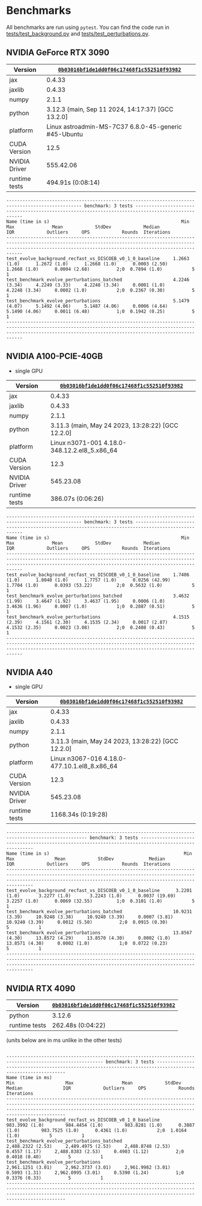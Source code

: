 # Benchmarks

All benchmarks are run using `pytest`. You can find the code run in [tests/test_background.py](tests/test_background.py) and [tests/test_perturbations.py](tests/test_perturbations.py).

## NVIDIA GeForce RTX 3090

| Version       | [`0b03016bf1de1dd0f06c17468f1c552510f93982`](https://github.com/ohahn/DISCO-EB/commit/0b03016bf1de1dd0f06c17468f1c552510f93982) |
|---------------|---------------------------------------------------------------------------------------------------------------------------------|
| jax           | 0.4.33                                                                                                                          |
| jaxlib        | 0.4.33                                                                                                                          |
| numpy         | 2.1.1                                                                                                                           |
| python        | 3.12.3 (main, Sep 11 2024, 14:17:37) [GCC 13.2.0]                                                                               |
| platform      | Linux astroadmin-MS-7C37 6.8.0-45-generic #45-Ubuntu                                                                            |
| CUDA Version  | 12.5                                                                                                                            |
| NVIDIA Driver | 555.42.06                                                                                                                       |
| runtime tests | 494.91s (0:08:14)                                                                                                               |

```text
-------------------------------------------------------------------------------------------------- benchmark: 3 tests --------------------------------------------------------------------------------------------------
Name (time in s)                                                 Min               Max              Mean            StdDev            Median               IQR            Outliers     OPS            Rounds  Iterations
------------------------------------------------------------------------------------------------------------------------------------------------------------------------------------------------------------------------
test_evolve_background_recfast_vs_DISCOEB_v0_1_0_baseline     1.2663 (1.0)      1.2672 (1.0)      1.2668 (1.0)      0.0003 (2.50)     1.2668 (1.0)      0.0004 (2.68)          2;0  0.7894 (1.0)           5           1
test_benchmark_evolve_perturbations_batched                   4.2246 (3.34)     4.2249 (3.33)     4.2248 (3.34)     0.0001 (1.0)      4.2248 (3.34)     0.0002 (1.0)           2;0  0.2367 (0.30)          5           1
test_benchmark_evolve_perturbations                           5.1479 (4.07)     5.1492 (4.06)     5.1487 (4.06)     0.0006 (4.64)     5.1490 (4.06)     0.0011 (6.48)          1;0  0.1942 (0.25)          5           1
------------------------------------------------------------------------------------------------------------------------------------------------------------------------------------------------------------------------
```

## NVIDIA A100-PCIE-40GB

- single GPU

| Version       | [`0b03016bf1de1dd0f06c17468f1c552510f93982`](https://github.com/ohahn/DISCO-EB/commit/0b03016bf1de1dd0f06c17468f1c552510f93982) |
|---------------|---------------------------------------------------------------------------------------------------------------------------------|
| jax           | 0.4.33                                                                                                                          |
| jaxlib        | 0.4.33                                                                                                                          |
| numpy         | 2.1.1                                                                                                                           |
| python        | 3.11.3 (main, May 24 2023, 13:28:22) [GCC 12.2.0]                                                                               |
| platform      | Linux n3071-001 4.18.0-348.12.2.el8_5.x86_64                                                                                    |
| CUDA Version  | 12.3                                                                                                                            |
| NVIDIA Driver | 545.23.08                                                                                                                       |
| runtime tests | 386.07s (0:06:26)                                                                                                               |

```text
-------------------------------------------------------------------------------------------------- benchmark: 3 tests --------------------------------------------------------------------------------------------------
Name (time in s)                                                 Min               Max              Mean            StdDev            Median               IQR            Outliers     OPS            Rounds  Iterations
------------------------------------------------------------------------------------------------------------------------------------------------------------------------------------------------------------------------
test_evolve_background_recfast_vs_DISCOEB_v0_1_0_baseline     1.7406 (1.0)      1.8040 (1.0)      1.7757 (1.0)      0.0256 (42.99)    1.7704 (1.0)      0.0393 (53.22)         2;0  0.5632 (1.0)           5           1
test_benchmark_evolve_perturbations_batched                   3.4632 (1.99)     3.4647 (1.92)     3.4637 (1.95)     0.0006 (1.0)      3.4636 (1.96)     0.0007 (1.0)           1;0  0.2887 (0.51)          5           1
test_benchmark_evolve_perturbations                           4.1515 (2.39)     4.1561 (2.30)     4.1535 (2.34)     0.0017 (2.87)     4.1532 (2.35)     0.0023 (3.08)          2;0  0.2408 (0.43)          5           1
------------------------------------------------------------------------------------------------------------------------------------------------------------------------------------------------------------------------
```

## NVIDIA A40

- single GPU

| Version       | [`0b03016bf1de1dd0f06c17468f1c552510f93982`](https://github.com/ohahn/DISCO-EB/commit/0b03016bf1de1dd0f06c17468f1c552510f93982) |
|---------------|---------------------------------------------------------------------------------------------------------------------------------|
| jax           | 0.4.33                                                                                                                          |
| jaxlib        | 0.4.33                                                                                                                          |
| numpy         | 2.1.1                                                                                                                           |
| python        | 3.11.3 (main, May 24 2023, 13:28:22) [GCC 12.2.0]                                                                               |
| platform      | Linux n3067-016 4.18.0-477.10.1.el8_8.x86_64                                                                                    |
| CUDA Version  | 12.3                                                                                                                            |
| NVIDIA Driver | 545.23.08                                                                                                                       |
| runtime tests | 1168.34s (0:19:28)                                                                                                              |

```text
---------------------------------------------------------------------------------------------------- benchmark: 3 tests ----------------------------------------------------------------------------------------------------
Name (time in s)                                                  Min                Max               Mean            StdDev             Median               IQR            Outliers     OPS            Rounds  Iterations
----------------------------------------------------------------------------------------------------------------------------------------------------------------------------------------------------------------------------
test_evolve_background_recfast_vs_DISCOEB_v0_1_0_baseline      3.2201 (1.0)       3.2277 (1.0)       3.2243 (1.0)      0.0037 (19.69)     3.2257 (1.0)      0.0069 (32.55)         1;0  0.3101 (1.0)           5           1
test_benchmark_evolve_perturbations_batched                   10.9231 (3.39)     10.9248 (3.38)     10.9240 (3.39)     0.0007 (3.81)     10.9240 (3.39)     0.0012 (5.50)          2;0  0.0915 (0.30)          5           1
test_benchmark_evolve_perturbations                           13.8567 (4.30)     13.8572 (4.29)     13.8570 (4.30)     0.0002 (1.0)      13.8571 (4.30)     0.0002 (1.0)           1;0  0.0722 (0.23)          5           1
----------------------------------------------------------------------------------------------------------------------------------------------------------------------------------------------------------------------------
```

## NVIDIA RTX 4090

| Version       | [`0b03016bf1de1dd0f06c17468f1c552510f93982`](https://github.com/ohahn/DISCO-EB/commit/0b03016bf1de1dd0f06c17468f1c552510f93982) |
|---------------|---------------------------------------------------------------------------------------------------------------------------------|
| python        | 3.12.6                                                                            |
| runtime tests | 262.48s (0:04:22)                                                                                                             |

(units below are in ms unlike in the other tests)

```text

---------------------------------------------------------------------------------------------------------- benchmark: 3 tests ----------------------------------------------------------------------------------------------------------
Name (time in ms)                                                    Min                   Max                  Mean            StdDev                Median               IQR            Outliers     OPS            Rounds  Iterations
----------------------------------------------------------------------------------------------------------------------------------------------------------------------------------------------------------------------------------------
test_evolve_background_recfast_vs_DISCOEB_v0_1_0_baseline       983.3992 (1.0)        984.4454 (1.0)        983.8281 (1.0)      0.3887 (1.0)        983.7525 (1.0)      0.4361 (1.0)           2;0  1.0164 (1.0)           5           1
test_benchmark_evolve_perturbations_batched                   2,488.2322 (2.53)     2,489.4975 (2.53)     2,488.8748 (2.53)     0.4557 (1.17)     2,488.8383 (2.53)     0.4903 (1.12)          2;0  0.4018 (0.40)          5           1
test_benchmark_evolve_perturbations                           2,961.1251 (3.01)     2,962.3737 (3.01)     2,961.9982 (3.01)     0.5093 (1.31)     2,962.0995 (3.01)     0.5390 (1.24)          1;0  0.3376 (0.33)          5           1
----------------------------------------------------------------------------------------------------------------------------------------------------------------------------------------------------------------------------------------
```
